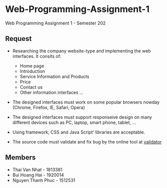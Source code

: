 # Web-Programming-Assignment-1 #
Web Programming Assignment 1 - Semester 202

## Request ##
- Researching the company website-type and implementing the web interfaces. It consits of:
  * Home page
  * Introduction
  * Service Information and Products
  * Price
  * Contact us
  * Other information interfaces ...

- The designed interfaces must work on some popular browsers nowday (Chrome, Firefox, IE, Safari, Opera)
- The designed interfaces must support responseive design on many different devices such as PC, laptop, smart phone, tablet, ...
- Using framework, CSS and Java Script' libraries are acceptable.
- The source code must validate and fix bug by the online tool at [validator](https://validator.w3.org/)

## Members ##
- Thai Van Nhat - 1813381 
- Bui Hoang Hai - 1920014 
- Nguyen Thanh Phuc - 1512531
